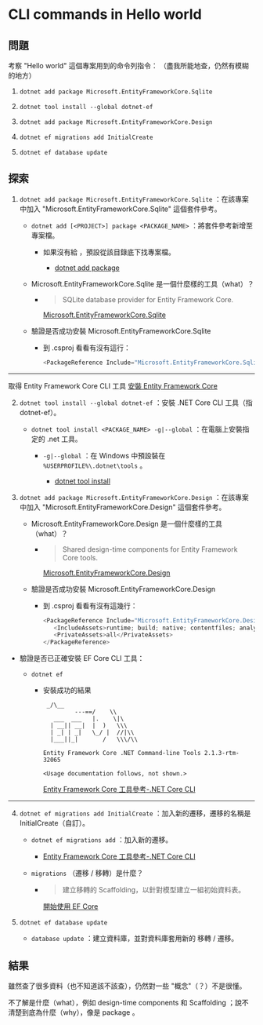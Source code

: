 # CLI commands in Hello world


## 問題
 

考察 "Hello world" 這個專案用到的命令列指令：
（盡我所能地查，仍然有模糊的地方）


1. `dotnet add package Microsoft.EntityFrameworkCore.Sqlite`

1. `dotnet tool install --global dotnet-ef`

1. `dotnet add package Microsoft.EntityFrameworkCore.Design`

1. `dotnet ef migrations add InitialCreate`

1. `dotnet ef database update`


## 探索


1. `dotnet add package Microsoft.EntityFrameworkCore.Sqlite` ：在該專案中加入 "Microsoft.EntityFrameworkCore.Sqlite" 這個套件參考。
   
   * `dotnet add [<PROJECT>] package <PACKAGE_NAME>` ：將套件參考新增至專案檔。
     
     * 如果沒有給 <PROJECT> ，預設從該目錄底下找專案檔。
   
       * [dotnet add package](https://docs.microsoft.com/zh-tw/dotnet/core/tools/dotnet-add-package#synopsis)

   * Microsoft.EntityFrameworkCore.Sqlite 是一個什麼樣的工具（what）？

     * > SQLite database provider for Entity Framework Core.

       [Microsoft.EntityFrameworkCore.Sqlite](https://www.nuget.org/packages/Microsoft.EntityFrameworkCore.Sqlite/)

   * 驗證是否成功安裝 Microsoft.EntityFrameworkCore.Sqlite
     * 到 .csproj 看看有沒有這行：

       ```cs
       <PackageReference Include="Microsoft.EntityFrameworkCore.Sqlite" Version="6.0.1" />
       ```
     
---  
取得 Entity Framework Core CLI 工具 [安裝 Entity Framework Core](https://docs.microsoft.com/zh-tw/ef/core/get-started/overview/install#get-the-entity-framework-core-tools)


2. `dotnet tool install --global dotnet-ef` ：安裝 .NET Core CLI 工具（指 dotnet-ef）。

   * `dotnet tool install <PACKAGE_NAME> -g|--global` ：在電腦上安裝指定的 .net 工具。

     * `-g|--global` ：在 Windows 中預設裝在 `%USERPROFILE%\.dotnet\tools` 。

       * [dotnet tool install](https://docs.microsoft.com/zh-tw/dotnet/core/tools/dotnet-tool-install#description)


3. `dotnet add package Microsoft.EntityFrameworkCore.Design` ：在該專案中加入 "Microsoft.EntityFrameworkCore.Design" 這個套件參考。

   * Microsoft.EntityFrameworkCore.Design 是一個什麼樣的工具（what）？

     * > Shared design-time components for Entity Framework Core tools.

       [Microsoft.EntityFrameworkCore.Design ](https://www.nuget.org/packages/Microsoft.EntityFrameworkCore.Design/)

   * 驗證是否成功安裝 Microsoft.EntityFrameworkCore.Design

     * 到 .csproj 看看有沒有這幾行：

       ```cs
       <PackageReference Include="Microsoft.EntityFrameworkCore.Design" Version="6.0.1">
          <IncludeAssets>runtime; build; native; contentfiles; analyzers; buildtransitive</IncludeAssets>
          <PrivateAssets>all</PrivateAssets>
       </PackageReference>
       ```


* 驗證是否已正確安裝 EF Core CLI 工具：

  * `dotnet ef`
    
    * 安裝成功的結果

      ```
       _/\__
               ---==/    \\
         ___  ___   |.    \|\
        | __|| __|  |  )   \\\
        | _| | _|   \_/ |  //|\\
        |___||_|       /   \\\/\\

      Entity Framework Core .NET Command-line Tools 2.1.3-rtm-32065

      <Usage documentation follows, not shown.>
      ```

      [Entity Framework Core 工具參考-.NET Core CLI](https://docs.microsoft.com/zh-tw/ef/core/cli/dotnet#verify-installation)
---

4. `dotnet ef migrations add InitialCreate` ：加入新的遷移，遷移的名稱是 InitialCreate（自訂）。

   * `dotnet ef migrations add` ：加入新的遷移。
     
     * [Entity Framework Core 工具參考-.NET Core CLI](https://docs.microsoft.com/zh-tw/ef/core/cli/dotnet#dotnet-ef-migrations-add)

   * `migrations` （遷移 / 移轉）是什麼？
   
     * > 建立移轉的 Scaffolding，以針對模型建立一組初始資料表。

       [開始使用 EF Core](https://docs.microsoft.com/zh-tw/ef/core/get-started/overview/first-app?tabs=netcore-cli#create-the-database)


5. `dotnet ef database update` 
  
   * `database update` ：建立資料庫，並對資料庫套用新的 移轉 / 遷移。


## 結果

雖然查了很多資料（也不知道該不該查），仍然對一些 "概念"（？）不是很懂。

不了解是什麼（what），例如 design-time components 和 Scaffolding ；說不清楚到底為什麼（why），像是 package 。